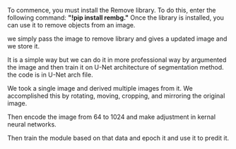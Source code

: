To commence, you must install the Remove library. To do this, enter the following command: **"!pip install rembg."** Once the library is installed, you can use it to remove objects from an image.

we simply pass the image to remove library and gives a updated image and we store it.

It is a simple way but we can do it in more professional way by argumented the image and then train it on U-Net architecture of segmentation method.
the code is in U-Net arch file.

We took a single image and derived multiple images from it. We accomplished this by rotating, moving, cropping, and mirroring the original image.

Then encode the image from 64 to 1024 and make adjustment in kernal neural networks.

Then train the module based on that data and epoch it and use it to predit it.

